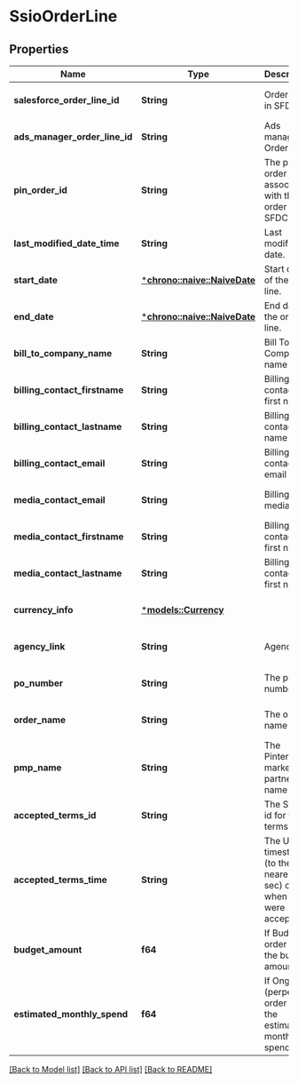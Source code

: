 # SsioOrderLine

## Properties
Name | Type | Description | Notes
------------ | ------------- | ------------- | -------------
**salesforce_order_line_id** | **String** | OrderLineId in SFDC | [optional] [default to None]
**ads_manager_order_line_id** | **String** | Ads manager OrderLineId | [optional] [default to None]
**pin_order_id** | **String** | The pin order id associated with the order line in SFDC | [optional] [default to None]
**last_modified_date_time** | **String** | Last modified date. | [optional] [default to None]
**start_date** | [***chrono::naive::NaiveDate**](date.md) | Start date of the order line. | [optional] [default to None]
**end_date** | [***chrono::naive::NaiveDate**](date.md) | End date of the order line. | [optional] [default to None]
**bill_to_company_name** | **String** | Bill To Company name | [optional] [default to None]
**billing_contact_firstname** | **String** | Billing contact first name | [optional] [default to None]
**billing_contact_lastname** | **String** | Billing contact last name | [optional] [default to None]
**billing_contact_email** | **String** | Billing contact email | [optional] [default to None]
**media_contact_email** | **String** | Billing media email | [optional] [default to None]
**media_contact_firstname** | **String** | Billing contact first name | [optional] [default to None]
**media_contact_lastname** | **String** | Billing contact first name | [optional] [default to None]
**currency_info** | [***models::Currency**](Currency.md) |  | [optional] [default to None]
**agency_link** | **String** | Agency link | [optional] [default to None]
**po_number** | **String** | The po number | [optional] [default to None]
**order_name** | **String** | The order name | [optional] [default to None]
**pmp_name** | **String** | The Pinterest marketing partner name | [optional] [default to None]
**accepted_terms_id** | **String** | The SFDC id for the terms | [optional] [default to None]
**accepted_terms_time** | **String** | The UTC timestamp (to the nearest sec) of when terms were accepted | [optional] [default to None]
**budget_amount** | **f64** | If Budget order line, the budget amount. | [optional] [default to None]
**estimated_monthly_spend** | **f64** | If Ongoing (perpetual) order line, the estimated monthly spend | [optional] [default to None]

[[Back to Model list]](../README.md#documentation-for-models) [[Back to API list]](../README.md#documentation-for-api-endpoints) [[Back to README]](../README.md)



